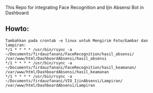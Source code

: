 This Repo for integrating Face Recognition and Ijin Absensi Bot in Dashboard

## Howto:
    Tambahkan pada crontab -e linux untuk Mengirim Foto/Gambar dan lampiran:
    */1 * * * * /usr/bin/rsync -a ~/Documents/firdauzfanani/FaceRecognition/hasil_absensi/ /var/www/html/DashboardAbsensi/hasil_absensi
    */1 * * * * /usr/bin/rsync -a ~/Documents/firdauzfanani/FaceRecognition/hasil_keamanan/ /var/www/html/DashboardAbsensi/hasil_keamanan
    */1 * * * * /usr/bin/rsync -a ~/Documents/firdauzfanani/VIO_IjinAbsensi/Lampiran/ /var/www/html/DashboardAbsensi/Lampiran

